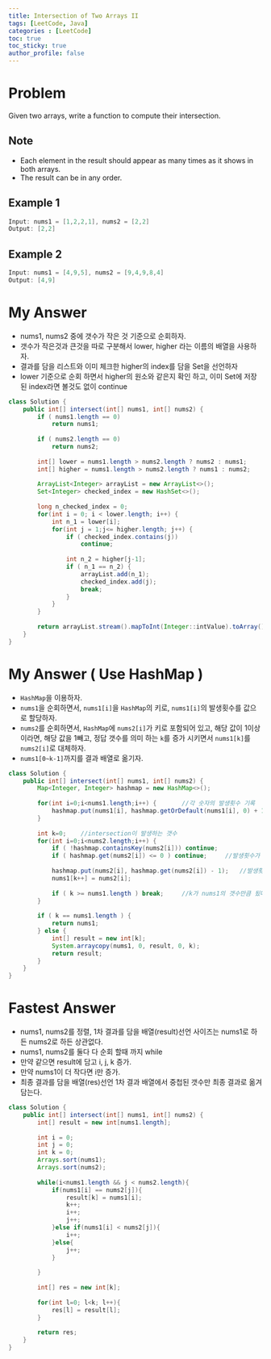 ```yaml
---
title: Intersection of Two Arrays II
tags: [LeetCode, Java]
categories : [LeetCode]
toc: true
toc_sticky: true
author_profile: false
---
```


# Problem

Given two arrays, write a function to compute their intersection.

## Note

* Each element in the result should appear as many times as it shows in both arrays.
* The result can be in any order.

## Example 1

```swift
Input: nums1 = [1,2,2,1], nums2 = [2,2]
Output: [2,2]
```

## Example 2

```swift
Input: nums1 = [4,9,5], nums2 = [9,4,9,8,4]
Output: [4,9]
```

# My Answer

* nums1, nums2 중에 갯수가 작은 것 기준으로 순회하자.
* 갯수가 작은것과 큰것을 따로 구분해서 lower, higher 라는 이름의 배열을 사용하자.
* 결과를 담을 리스트와 이미 체크한 higher의 index를 담을 Set을 선언하자
* lower 기준으로 순회 하면서 higher의 원소와 같은지 확인 하고, 이미 Set에 저장된 index라면 볼것도 없이 continue
  
```java
class Solution {
    public int[] intersect(int[] nums1, int[] nums2) {
        if ( nums1.length == 0) 
            return nums1;
        
        if ( nums2.length == 0)
            return nums2;
        
        int[] lower = nums1.length > nums2.length ? nums2 : nums1;
        int[] higher = nums1.length > nums2.length ? nums1 : nums2;
        
        ArrayList<Integer> arrayList = new ArrayList<>();
        Set<Integer> checked_index = new HashSet<>();      
       
        long n_checked_index = 0;
        for(int i = 0; i < lower.length; i++) {
            int n_1 = lower[i];
            for(int j = 1;j<= higher.length; j++) {
                if ( checked_index.contains(j))
                    continue;
                
                int n_2 = higher[j-1];
                if ( n_1 == n_2) {
                    arrayList.add(n_1);
                    checked_index.add(j);
                    break;
                }
            }
        }
                    		
        return arrayList.stream().mapToInt(Integer::intValue).toArray();
    }
}
```

# My Answer ( Use HashMap )

* `HashMap`을 이용하자.
* `nums1`을 순회하면서, `nums1[i]`을 `HashMap`의 키로, `nums1[i]`의 발생횟수를 값으로 할당하자.
* `nums2`를 순회하면서, `HashMap`에 `nums2[i]`가 키로 포함되어 있고, 해당 값이 1이상 이라면, 해당 값을 1빼고, 정답 갯수를 의미 하는 `k`를 증가 시키면서 `nums1[k]`를 `nums2[i]`로 대체하자.
* `nums1[0~k-1]`까지를 결과 배열로 옮기자. 

```java
class Solution {
    public int[] intersect(int[] nums1, int[] nums2) {
        Map<Integer, Integer> hashmap = new HashMap<>();
        
        for(int i=0;i<nums1.length;i++) {       //각 숫자의 발생횟수 기록
            hashmap.put(nums1[i], hashmap.getOrDefault(nums1[i], 0) + 1);
        }
        
        int k=0;    //intersection이 발생하는 갯수
        for(int i=0;i<nums2.length;i++) {
            if ( !hashmap.containsKey(nums2[i])) continue;
            if ( hashmap.get(nums2[i]) <= 0 ) continue;     //발생횟수가 0이하라는것은 이미 결과 배열에 기록 했다는 의미이다.
            
            hashmap.put(nums2[i], hashmap.get(nums2[i]) - 1);   //발생횟수를 1 빼주자. 
            nums1[k++] = nums2[i];
            
            if ( k >= nums1.length ) break;     //k가 nums1의 갯수만큼 됬다는건 이 이후에 더 돌아봐야 intersection은 없다는 의미이다. nums1.length < nums2.length 일때 의미 있다.
        }
        
        if ( k == nums1.length ) {
            return nums1;
        } else {
            int[] result = new int[k];
            System.arraycopy(nums1, 0, result, 0, k);
            return result;
        }            
    }
}
```

# Fastest Answer

* nums1, nums2를 정렬, 1차 결과를 담을 배열(result)선언 사이즈는 nums1로 하든 nums2로 하든 상관없다.
* nums1, nums2를 둘다 다 순회 할때 까지 while
* 만약 같으면 result에 담고 i, j, k 증가.
* 만약 nums1이 더 작다면 i만 증가.
* 최종 결과를 담을 배열(res)선언 1차 결과 배열에서 중첩된 갯수만 최종 결과로 옮겨 담는다.

```java
class Solution {
    public int[] intersect(int[] nums1, int[] nums2) {
        int[] result = new int[nums1.length];
        
        int i = 0;
        int j = 0;
        int k = 0;
        Arrays.sort(nums1);
        Arrays.sort(nums2);
        
        while(i<nums1.length && j < nums2.length){
            if(nums1[i] == nums2[j]){
                result[k] = nums1[i];
                k++;
                i++;
                j++;
            }else if(nums1[i] < nums2[j]){
                i++;
            }else{
                j++;
            }
            
        }
        
        int[] res = new int[k];
        
        for(int l=0; l<k; l++){
            res[l] = result[l];
        }
        
        return res;
    }
}
```


